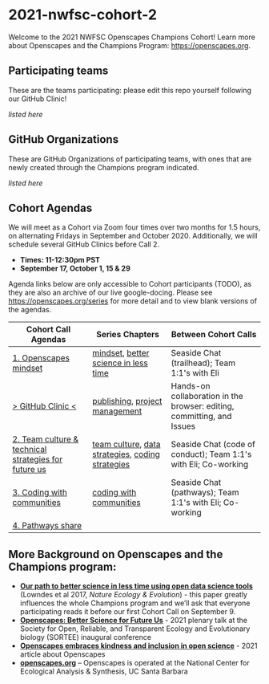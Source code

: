 # 2021-nwfsc-cohort-2

Welcome to the 2021 NWFSC Openscapes Champions Cohort! Learn more about Openscapes and the Champions Program: <https://openscapes.org>. 

## Participating teams

These are the teams participating: please edit this repo yourself following our GitHub Clinic!

*listed here*

## GitHub Organizations

These are GitHub Organizations of participating teams, with ones that are newly created through the Champions program indicated.

*listed here*

## Cohort Agendas

We will meet as a Cohort via Zoom four times over two months for 1.5 hours, on alternating Fridays in September and October 2020. Additionally, we will schedule several GitHub Clinics before Call 2. 

- **Times: 11-12:30pm PST**
- **September 17, October 1, 15 & 29**

Agenda links below are only accessible to Cohort participants (TODO), as they are also an archive of our live google-docing. Please see <https://openscapes.org/series> for more detail and to view blank versions of the agendas.

Cohort Call Agendas          | Series Chapters |      Between Cohort Calls
------------------|----------------------|--------------------------------
[1. Openscapes mindset](url) | [mindset](#mindset), [better science in less time](#bsilt) | Seaside Chat (trailhead); Team 1:1's with Eli
[> GitHub Clinic <](https://docs.google.com/document/d/1puf1UG7HVwZwnbfc0mlBIzCSGvc-99TcTOdmPHzqZc4/edit?usp=sharing) | [publishing](#github-pub), [project management](#github-issues) | Hands-on collaboration in the browser: editing, committing, and Issues
[2. Team culture & technical strategies for future us](url) | [team culture](#team-culture), [data strategies](#data-strategies), [coding strategies](#coding-strategies) | Seaside Chat (code of conduct); Team 1:1's with Eli; Co-working 
[3. Coding with communities](url) | [coding with communities](#communities) | Seaside Chat (pathways); Team 1:1's with Eli; Co-working
[4. Pathways share](url) |  | 

## More Background on Openscapes and the Champions program:

* **[Our path to better science in less time using open data science tools](https://www.nature.com/articles/s41559-017-0160)** (Lowndes et al 2017, _Nature Ecology & Evolution_) - this paper greatly influences the whole Champions program and we’ll ask that everyone participating reads it before our first Cohort Call on September 9. 
* **[Openscapes: Better Science for Future Us](https://docs.google.com/presentation/d/1HGw4P095-lblHiGQHXYidHiVysjrPxuojxTxKtE13vk/edit#slide=id.ge2b7c2f974_0_2017)** - 2021 plenary talk at the Society for Open, Reliable, and Transparent Ecology and Evolutionary biology (SORTEE) inaugural conference 
* **[Openscapes embraces kindness and inclusion in open science](https://sparcopen.org/impact-story/openscapes-embraces-kindness-and-inclusion-of-open-science/)** - 2021 article about Openscapes
* **[openscapes.org](https://openscapes.org/)** – Openscapes is operated at the National Center for Ecological Analysis & Synthesis, UC Santa Barbara
